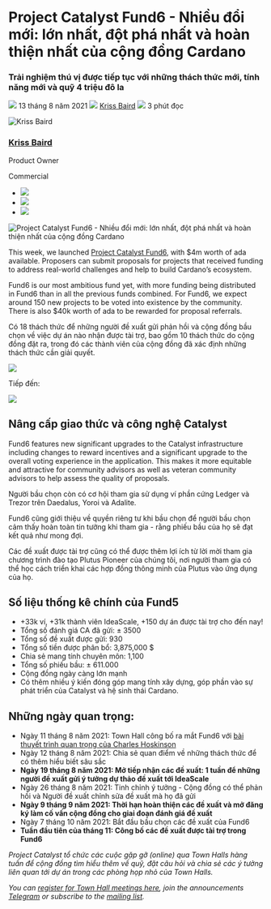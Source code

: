 # Project Catalyst Fund6 - Nhiều đổi mới: lớn nhất, đột phá nhất và hoàn thiện nhất của cộng đồng Cardano

### **Trải nghiệm thú vị được tiếp tục với những thách thức mới, tính năng mới và quỹ 4 triệu đô la**

![](img/2021-08-13-project-catalyst-fund-6-our-biggest-boldest-and-best-cardano-community-innovation-fund-yet.002.png) 13 tháng 8 năm 2021 ![](img/2021-08-13-project-catalyst-fund-6-our-biggest-boldest-and-best-cardano-community-innovation-fund-yet.002.png) [Kriss Baird](tmp//en/blog/authors/kriss-braid/page-1/) ![](img/2021-08-13-project-catalyst-fund-6-our-biggest-boldest-and-best-cardano-community-innovation-fund-yet.003.png) 3 phút đọc

![Kriss Baird](img/2021-08-13-project-catalyst-fund-6-our-biggest-boldest-and-best-cardano-community-innovation-fund-yet.004.png)[](tmp//en/blog/authors/kriss-braid/page-1/)

### [**Kriss Baird**](tmp//en/blog/authors/kriss-braid/page-1/)

Product Owner

Commercial

- ![](img/2021-08-13-project-catalyst-fund-6-our-biggest-boldest-and-best-cardano-community-innovation-fund-yet.005.png)[](mailto:kriss.baird@iohk.io "Email")
- ![](img/2021-08-13-project-catalyst-fund-6-our-biggest-boldest-and-best-cardano-community-innovation-fund-yet.006.png)[](tmp/linkedin.com/in/krissbaird "LinkedIn")
- ![](img/2021-08-13-project-catalyst-fund-6-our-biggest-boldest-and-best-cardano-community-innovation-fund-yet.007.png)[](https://twitter.com/krissbaird "Twitter")

![Project Catalyst Fund6 - Nhiều đổi mới: lớn nhất, đột phá nhất và hoàn thiện nhất của cộng đồng Cardano](img/2021-08-13-project-catalyst-fund-6-our-biggest-boldest-and-best-cardano-community-innovation-fund-yet.008.jpeg)

This week, we launched [Project Catalyst Fund6](https://bit.ly/3ACVEEP), with $4m worth of ada available. Proposers can submit proposals for projects that received funding to address real-world challenges and help to build Cardano’s ecosystem.

Fund6 is our most ambitious fund yet, with more funding being distributed in Fund6 than in all the previous funds combined. For Fund6, we expect around 150 new projects to be voted into existence by the community. There is also $40k worth of ada to be rewarded for proposal referrals.

Có 18 thách thức để những người đề xuất gửi phản hồi và cộng đồng bầu chọn về việc dự án nào nhận được tài trợ, bao gồm 10 thách thức do cộng đồng đặt ra, trong đó các thành viên của cộng đồng đã xác định những thách thức cần giải quyết.

![](img/2021-08-13-project-catalyst-fund-6-our-biggest-boldest-and-best-cardano-community-innovation-fund-yet.009.png)

Tiếp đến:

![](img/2021-08-13-project-catalyst-fund-6-our-biggest-boldest-and-best-cardano-community-innovation-fund-yet.008.jpeg)

## **Nâng cấp giao thức và công nghệ Catalyst**

Fund6 features new significant upgrades to the Catalyst infrastructure including changes to reward incentives and a significant upgrade to the overall voting experience in the application. This makes it more equitable and attractive for community advisors as well as veteran community advisors to help assess the quality of proposals.

Người bầu chọn còn có cơ hội tham gia sử dụng ví phần cứng Ledger và Trezor trên Daedalus, Yoroi và Adalite.

Fund6 cũng giới thiệu về quyền riêng tư khi bầu chọn để người bầu chọn cảm thấy hoàn toàn tin tưởng khi tham gia - rằng phiếu bầu của họ sẽ đạt kết quả như mong đợi.

Các đề xuất được tài trợ cũng có thể được thêm lợi ích từ lời mời tham gia chương trình đào tạo Plutus Pioneer của chúng tôi, nơi người tham gia có thể học cách triển khai các hợp đồng thông minh của Plutus vào ứng dụng của họ.

## **Số liệu thống kê chính của Fund5**

- +33k ví, +31k thành viên IdeaScale, +150 dự án được tài trợ cho đến nay!
- Tổng số đánh giá CA đã gửi: ± 3500
- Tổng số đề xuất được gửi: 930
- Tổng số tiền được phân bổ: 3,875,000 $
- Chia sẻ mang tính chuyên môn: 1,100
- Tổng số phiếu bầu: ± 611.000
- Cộng đồng ngày càng lớn mạnh
- Có thêm nhiều ý kiến đóng góp mang tính xây dựng, góp phần vào sự phát triển của Catalyst và hệ sinh thái Cardano.

## **Những ngày quan trọng:**

- Ngày 11 tháng 8 năm 2021: Town Hall công bố ra mắt Fund6 với [bài thuyết trình quan trọng của Charles Hoskinson](https://youtu.be/crs3lVaGejY)
- Ngày 12 tháng 8 năm 2021: Chia sẻ quan điểm về những thách thức để có thêm hiểu biết sâu sắc
- **Ngày 19 tháng 8 năm 2021: Mở tiếp nhận các đề xuất: 1 tuần để những người đề xuất gửi ý tưởng dự thảo đề xuất tới IdeaScale**
- Ngày 26 tháng 8 năm 2021: Tinh chỉnh ý tưởng - Cộng đồng có thể phản hồi và Người đề xuất chỉnh sửa đề xuất mà họ đã gửi
- **Ngày 9 tháng 9 năm 2021: Thời hạn hoàn thiện các đề xuất và mở đăng ký làm cố vấn cộng đồng cho giai đoạn đánh giá đề xuất**
- Ngày 7 tháng 10 năm 2021: Bắt đầu bầu chọn các đề xuất của Fund6
- **Tuần đầu tiên của tháng 11: Công bố các đề xuất được tài trợ trong Fund6**

*Project Catalyst tổ chức các cuộc gặp gỡ (online) qua Town Halls hàng tuần để cộng đồng tìm hiểu thêm về quỹ, đặt câu hỏi và chia sẻ các ý tưởng liên quan tới dự án trong các phòng họp nhỏ của Town Halls.*

*You can [register for Town Hall meetings here](https://bit.ly/3rCicSR), join the announcements [Telegram](https://t.me/cardanocatalyst) or subscribe to the [mailing list](https://bit.ly/3dSZJvx).*
